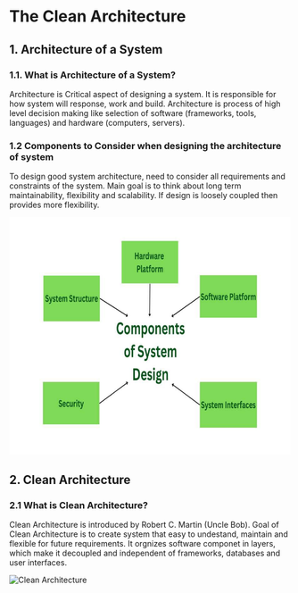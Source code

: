 # The Clean Architecture

## 1. Architecture of a System 

### 1.1. What is Architecture of a System?
Architecture is Critical aspect of designing a system. It is responsible for how system will response, work and build. Architecture is process of high level decision making like selection of software (frameworks, tools, languages) and hardware (computers, servers).

### 1.2 Components to Consider when designing the architecture of system
To design good system architecture, need to consider all requirements and constraints of the system. Main goal is to think about long term maintainability, flexibility and scalability. If design is loosely coupled then provides more flexibility.

![components](images/designarch.jpg)


## 2. Clean Architecture

### 2.1 What is Clean Architecture?
Clean Architecture is introduced by Robert C. Martin (Uncle Bob). Goal of Clean Architecture is to create system that easy to undestand, maintain and flexible for future requirements. It orgnizes software componet in layers, which make it decoupled and independent of frameworks, databases and user interfaces. 

![Clean Architecture](https://blog.cleancoder.com/uncle-bob/images/2012-08-13-the-clean-architecture/CleanArchitecture.jpg)